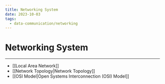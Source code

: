```yaml
---
title: Networking System
date: 2023-10-03
tags:
  - data-communication/networking
---
```


# Networking System

---

- [[Local Area Network]]
- [[Network Topology|Network Topology]]
- [[OSI Model|Open Systems Interconnection (OSI) Model]]